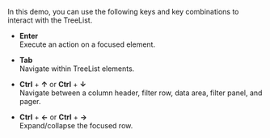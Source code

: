 In this demo, you can use the following keys and key combinations to interact with the TreeList.
<!--split-->

- **Enter**             
Execute an action on a focused element.

- **Tab**             
Navigate within TreeList elements.

- **Ctrl** + **&uarr;** or **Ctrl** + **&darr;**             
Navigate between a column header, filter row, data area, filter panel, and pager.

- **Ctrl** + **&larr;** or **Ctrl** + **&rarr;**             
Expand/collapse the focused row.
